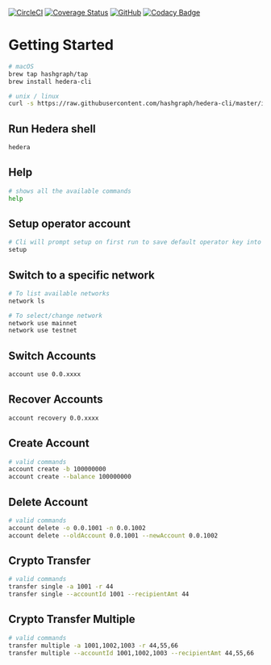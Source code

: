 [![CircleCI](https://circleci.com/gh/hashgraph/hedera-cli/tree/master.svg?style=shield)](https://circleci.com/gh/hashgraph/hedera-cli/tree/master) [![Coverage Status](https://coveralls.io/repos/github/hashgraph/hedera-cli/badge.svg?branch=test-coverage-jacoco)](https://coveralls.io/github/hashgraph/hedera-cli?branch=test-coverage-jacoco) [![GitHub](https://img.shields.io/github/license/hashgraph/hedera-mirror-node)](LICENSE)
[![Codacy Badge](https://api.codacy.com/project/badge/Grade/66c53b09f508477884f807f35ea755cc)](https://www.codacy.com/manual/HederaHashgraph/hedera-cli?utm_source=github.com&amp;utm_medium=referral&amp;utm_content=hashgraph/hedera-cli&amp;utm_campaign=Badge_Grade)

# Getting Started

```bash
# macOS
brew tap hashgraph/tap
brew install hedera-cli

# unix / linux
curl -s https://raw.githubusercontent.com/hashgraph/hedera-cli/master/install.sh | bash
```

## Run Hedera shell

```bash
hedera
```

## Help

```bash
# shows all the available commands
help
```

## Setup operator account

```bash
# Cli will prompt setup on first run to save default operator key into ~/.hedera
setup
```

## Switch to a specific network

```bash
# To list available networks
network ls

# To select/change network
network use mainnet
network use testnet
```

## Switch Accounts

```bash
account use 0.0.xxxx
```

## Recover Accounts

```bash
account recovery 0.0.xxxx
```

## Create Account

```bash
# valid commands
account create -b 100000000 
account create --balance 100000000
```

## Delete Account

```bash
# valid commands
account delete -o 0.0.1001 -n 0.0.1002
account delete --oldAccount 0.0.1001 --newAccount 0.0.1002
```

## Crypto Transfer

```bash
# valid commands
transfer single -a 1001 -r 44 
transfer single --accountId 1001 --recipientAmt 44
```

## Crypto Transfer Multiple

```bash
# valid commands
transfer multiple -a 1001,1002,1003 -r 44,55,66 
transfer multiple --accountId 1001,1002,1003 --recipientAmt 44,55,66
```
